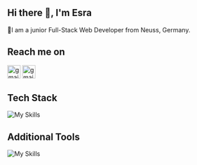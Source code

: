 ## Hi there 👋, I'm Esra
🌱I am a junior Full-Stack Web Developer from Neuss, Germany.

 ## Reach me on 
[<img src='https://cdn.jsdelivr.net/npm/simple-icons@3.0.1/icons/gmail.svg' alt='gmail' height='30'>](mailto:esrapinarkaya@gmail.com)
[<img src='https://cdn.jsdelivr.net/npm/simple-icons@3.0.1/icons/linkedin.svg' alt='gmail' height='30'>](https://www.linkedin.com/in/esra-pinar-berkus/)  

## Tech Stack
![My Skills](https://skillicons.dev/icons?i=js,html,css,react,bootstrap,tailwind,nodejs,express,mongodb,postgresql,sqlite)

## Additional Tools
![My Skills](https://skillicons.dev/icons?i=git,github,vscode,postman,figma)
